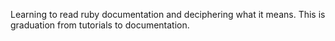 Learning to read ruby documentation and deciphering what it means. This is graduation from tutorials to documentation.
